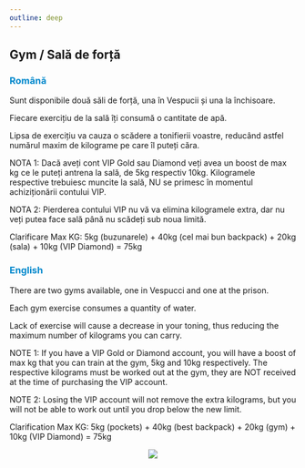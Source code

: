 ```yaml
---
outline: deep
---
```


## Gym / Sală de forță

### <span style="color: #0088CC">Română</span>

Sunt disponibile două săli de forță, una în Vespucii și una la închisoare.

Fiecare exercițiu de la sală îți consumă o cantitate de apă.

Lipsa de exercițiu va cauza o scădere a tonifierii voastre, reducând astfel numărul maxim de kilograme pe care îl puteți căra.

NOTA 1: Dacă aveți cont VIP Gold sau Diamond veți avea un boost de max kg ce le puteți antrena la sală, de 5kg respectiv 10kg. Kilogramele respective trebuiesc muncite la sală, NU se primesc în momentul achiziționării contului VIP.

NOTA 2: Pierderea contului VIP nu vă va elimina kilogramele extra, dar nu veți putea face sală până nu scădeți sub noua limită.

Clarificare Max KG: 5kg (buzunarele) + 40kg (cel mai bun backpack) + 20kg (sala) + 10kg (VIP Diamond) = 75kg

### <span style="color: #0088CC">English</span>

There are two gyms available, one in Vespucci and one at the prison.

Each gym exercise consumes a quantity of water.

Lack of exercise will cause a decrease in your toning, thus reducing the maximum number of kilograms you can carry.

NOTE 1: If you have a VIP Gold or Diamond account, you will have a boost of max kg that you can train at the gym, 5kg and 10kg respectively. The respective kilograms must be worked out at the gym, they are NOT received at the time of purchasing the VIP account.

NOTE 2: Losing the VIP account will not remove the extra kilograms, but you will not be able to work out until you drop below the new limit.

Clarification Max KG: 5kg (pockets) + 40kg (best backpack) + 20kg (gym) + 10kg (VIP Diamond) = 75kg

<p align="center"><img src="https://i.imgur.com/A0LXk0w.png"/></p>